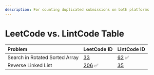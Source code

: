 ```yaml
---
description: For counting duplicated submissions on both platforms
---
```


# LeetCode vs. LintCode Table

| Problem | LeetCode ID | LintCode ID |
| :--- | :--- | :--- |
| Search in Rotated Sorted Array | [33](binary-search/todo-search-in-rotated-sorted-array.md) | [62](https://leetcode.com/problems/search-in-rotated-sorted-array/) ✅ |
| Reverse Linked List | [206](linked-list/reverse-linked-list.md) ✅ | [35](https://www.lintcode.com/problem/35/) |



